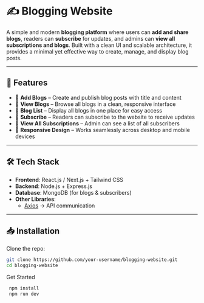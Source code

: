 # ✍️ Blogging Website  

A simple and modern **blogging platform** where users can **add and share blogs**, readers can **subscribe** for updates, and admins can **view all subscriptions and blogs**. Built with a clean UI and scalable architecture, it provides a minimal yet effective way to create, manage, and display blog posts.  

---

## 🚀 Features  
- 📝 **Add Blogs** – Create and publish blog posts with title and content  
- 📖 **View Blogs** – Browse all blogs in a clean, responsive interface  
- 📃 **Blog List** – Display all blogs in one place for easy access  
- 📩 **Subscribe** – Readers can subscribe to the website to receive updates  
- 👥 **View All Subscriptions** – Admin can see a list of all subscribers  
- 📱 **Responsive Design** – Works seamlessly across desktop and mobile devices  

---

## 🛠️ Tech Stack  
- **Frontend**: React.js / Next.js + Tailwind CSS  
- **Backend**: Node.js + Express.js  
- **Database**: MongoDB (for blogs & subscribers)  
- **Other Libraries**:  
  - [Axios](https://axios-http.com/) → API communication  

---

## 📥 Installation  

Clone the repo:  
```bash
git clone https://github.com/your-username/blogging-website.git
cd blogging-website
```

Get Started
```bash
 npm install
 npm run dev
